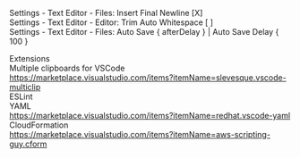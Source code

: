 Settings - Text Editor - Files: Insert Final Newline [X]\
Settings - Text Editor - Editor: Trim Auto Whitespace [ ]\
Settings - Text Editor - Files: Auto Save { afterDelay } | Auto Save Delay { 100 }





Extensions\
Multiple clipboards for VSCode\
https://marketplace.visualstudio.com/items?itemName=slevesque.vscode-multiclip \
ESLint\
YAML\
https://marketplace.visualstudio.com/items?itemName=redhat.vscode-yaml \
CloudFormation\
https://marketplace.visualstudio.com/items?itemName=aws-scripting-guy.cform
